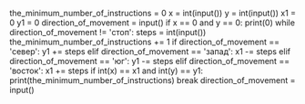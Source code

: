 the_minimum_number_of_instructions = 0
x = int(input())
y = int(input())
x1 = 0
y1 = 0
direction_of_movement = input()
if x == 0 and y == 0:
    print(0)
while direction_of_movement != 'стоп':
    steps = int(input())
    the_minimum_number_of_instructions += 1
    if direction_of_movement == 'север':
        y1 += steps
    elif direction_of_movement == 'запад':
        x1 -= steps
    elif direction_of_movement == 'юг':
        y1 -= steps
    elif direction_of_movement == 'восток':
        x1 += steps
    if int(x) == x1 and int(y) == y1:
        print(the_minimum_number_of_instructions)
        break
    direction_of_movement = input()
